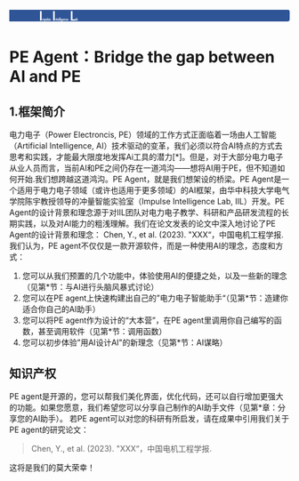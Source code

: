 ![start logo](images/start.png)
# PE Agent：Bridge the gap between AI and PE
## 1.框架简介
电力电子（Power Electroncis, PE）领域的工作方式正面临着一场由人工智能（Artificial Intelligence, AI）技术驱动的变革，我们必须以符合AI特点的方式去思考和实践，才能最大限度地发挥Ai工具的潜力[\*]。但是，对于大部分电力电子从业人员而言，当前AI和PE之间仍存在一道鸿沟——想将AI用于PE，但不知道如何开始.我们想跨越这道鸿沟。PE Agent，就是我们想架设的桥梁。PE Agent是一个适用于电力电子领域（或许也适用于更多领域）的AI框架，由华中科技大学电气学院陈宇教授领导的冲量智能实验室（Impulse Intelligence Lab, IIL）开发。PE Agent的设计背景和理念源于对IIL团队对电力电子教学、科研和产品研发流程的长期实践，以及对AI能力的粗浅理解。我们在论文发表的论文中深入地讨论了PE Agent的设计背景和理念：
Chen, Y., et al. (2023). "XXX“，中国电机工程学报.
我们认为，PE agent不仅仅是一款开源软件，而是一种使用AI的理念，态度和方式：
1. 您可以从我们预置的几个功能中，体验使用AI的便捷之处，以及一些新的理念（见第\*节：与AI进行头脑风暴式讨论）
2. 您可以在PE agent上快速构建出自己的”电力电子智能助手“（见第\*节：造建你适合你自己的AI助手）
3. 您可以将PE agent作为设计的“大本营”，在PE agent里调用你自己编写的函数，甚至调用软件（见第\*节：调用函数）
4. 您可以初步体验”用AI设计AI"的新理念（见第\*节：AI谋略）

## 知识产权     
PE agent是开源的，您可以帮我们美化界面，优化代码，还可以自行增加更强大的功能。如果您愿意，我们希望您可以分享自己制作的AI助手文件（见第*章：分享您的AI助手）。
若PE agent可以对您的科研有所启发，请在成果中引用我们关于PE agent的研究论文：
>Chen, Y., et al. (2023). "XXX“，中国电机工程学报.
> 
这将是我们的莫大荣幸！
